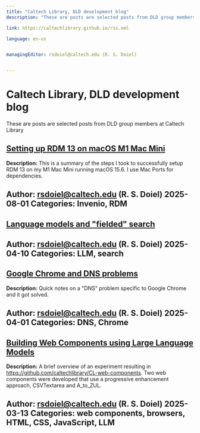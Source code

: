 ```yaml
---
title: "Caltech Library, DLD development blog"
description: "These are posts are selected posts from DLD group members at Caltech Library"

link: https://caltechlibrary.github.io/rss.xml

language: en-us


managingEditor: rsdoiel@caltech.edu (R. S. Doiel)


---
```


# Caltech Library, DLD development blog

These are posts are selected posts from DLD group members at Caltech Library



## [Setting up RDM 13 on macOS M1 Mac Mini](https://caltechlibrary.github.io/posts/2025/08/01/Setting_up_RDM_13_on_macOS.html)

**Description:** This is a summary of the steps I took to successfully setup RDM 13 on my M1 Mac Mini running macOS 15.6. I use Mac Ports for dependencies.



**Author:** rsdoiel@caltech.edu (R. S. Doiel)
2025-08-01
**Categories:** Invenio, RDM
---



## [Language models and "fielded" search](https://caltechlibrary.github.io/posts/2025/04/11/language_models_and_fielded_search.html)

**Author:** rsdoiel@caltech.edu (R. S. Doiel)
2025-04-10
**Categories:** LLM, search
---



## [Google Chrome and DNS problems](https://caltechlibrary.github.io/posts/2025/04/01/Google_Chrome_DNS_problems.html)

**Description:** Quick notes on a "DNS" problem specific to Google Chrome
and it got solved.



**Author:** rsdoiel@caltech.edu (R. S. Doiel)
2025-04-01
**Categories:** DNS, Chrome
---



## [Building Web Components using Large Language Models](https://caltechlibrary.github.io/posts/2025/03/13/Building_Web_Components_using_LLM.html)

**Description:** A brief overview of an experiment resulting in <https://github.com/caltechlibrary/CL-web-components>.
Two web components were developed that use a progressive enhancement approach, CSVTextarea and A_to_ZUL.



**Author:** rsdoiel@caltech.edu (R. S. Doiel)
2025-03-13
**Categories:** web components, browsers, HTML, CSS, JavaScript, LLM
---

